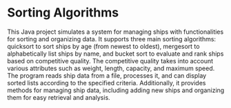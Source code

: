 # Sorting Algorithms
This Java project simulates a system for managing ships with functionalities for sorting and organizing data. It supports three main sorting algorithms: quicksort to sort ships by age (from newest to oldest), mergesort to alphabetically list ships by name, and bucket sort to evaluate and rank ships based on competitive quality. The competitive quality takes into account various attributes such as weight, length, capacity, and maximum speed. The program reads ship data from a file, processes it, and can display sorted lists according to the specified criteria. Additionally, it provides methods for managing ship data, including adding new ships and organizing them for easy retrieval and analysis.
